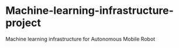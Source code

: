 # Machine-learning-infrastructure-project
Machine learning infrastructure for Autonomous Mobile Robot
